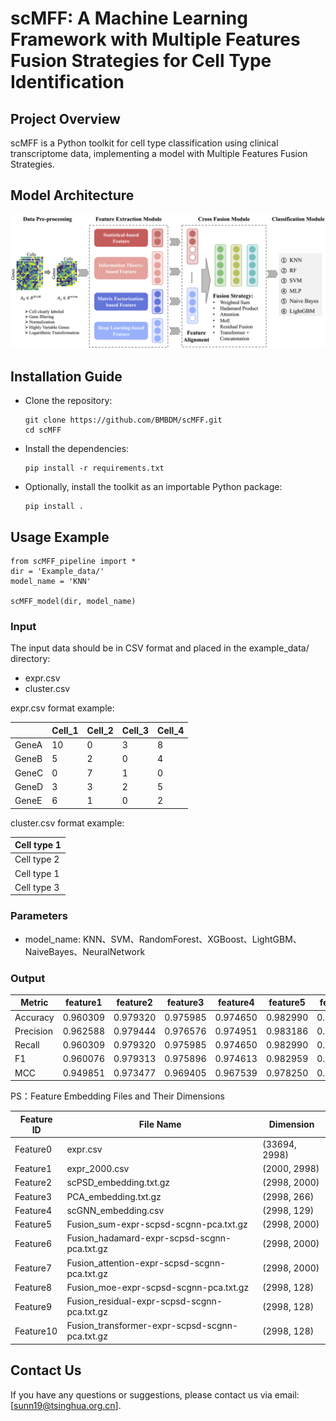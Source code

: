 # scMFF: A Machine Learning Framework with Multiple Features Fusion Strategies for Cell Type Identification 

## Project Overview
scMFF is a Python toolkit for cell type classification using clinical transcriptome data, implementing a model with Multiple Features Fusion Strategies. 

## Model Architecture
![The Model Architecture of scKSFD](https://github.com/BMBDM/scMFF/blob/main/Model.png)

## Installation Guide
- Clone the repository:
  ```
  git clone https://github.com/BMBDM/scMFF.git
  cd scMFF
  ```
- Install the dependencies:
  ```
  pip install -r requirements.txt
  ```
- Optionally, install the toolkit as an importable Python package:
  ```
  pip install .
  ```
  
## Usage Example
  ```
 from scMFF_pipeline import *
dir = 'Example_data/'
model_name = 'KNN'

scMFF_model(dir, model_name)
  ```
### Input
The input data should be in CSV format and placed in the example_data/ directory:
- expr.csv
- cluster.csv

expr.csv format example:

|             | Cell_1 | Cell_2 | Cell_3 | Cell_4 |
|-------------|--------|--------|--------|--------|
| GeneA       |   10   |   0    |   3    |   8    |
| GeneB       |   5    |   2    |   0    |   4    |
| GeneC       |   0    |   7    |   1    |   0    |
| GeneD       |   3    |   3    |   2    |   5    |
| GeneE       |   6    |   1    |   0    |   2    |

cluster.csv format example:

| Cell type 1       |
|-------------      |
| Cell type 2       |
| Cell type 1       |
| Cell type 3       |


### Parameters
- model_name: KNN、SVM、RandomForest、XGBoost、LightGBM、NaiveBayes、NeuralNetwork

### Output
| Metric    | feature1 | feature2 | feature3 | feature4 | feature5 | feature6 | feature7 | feature8 | feature9 | feature10 |
| --------- | -------- | -------- | -------- | -------- | -------- | -------- | -------- | -------- | -------- | --------- |
| Accuracy  | 0.960309 | 0.979320 | 0.975985 | 0.974650 | 0.982990 | 0.758835 | 0.955302 | 0.980322 | 0.977319 | 0.979654  |
| Precision | 0.962588 | 0.979444 | 0.976576 | 0.974951 | 0.983186 | 0.761053 | 0.956969 | 0.980684 | 0.977808 | 0.979905  |
| Recall    | 0.960309 | 0.979320 | 0.975985 | 0.974650 | 0.982990 | 0.758835 | 0.955302 | 0.980322 | 0.977319 | 0.979654  |
| F1        | 0.960076 | 0.979313 | 0.975896 | 0.974613 | 0.982959 | 0.753840 | 0.955218 | 0.980296 | 0.977275 | 0.979609  |
| MCC       | 0.949851 | 0.973477 | 0.969405 | 0.967539 | 0.978250 | 0.689785 | 0.943005 | 0.974869 | 0.971040 | 0.973980  |

PS：Feature Embedding Files and Their Dimensions

| Feature ID | File Name                                                               | Dimension      |
|------------|-------------------------------------------------------------------------|----------------|
| Feature0   | expr.csv                                                                | (33694, 2998)  |
| Feature1   | expr_2000.csv                                                           | (2000, 2998)   |
| Feature2   | scPSD_embedding.txt.gz                                                  | (2998, 2000)   |
| Feature3   | PCA_embedding.txt.gz                                                    | (2998, 266)    |
| Feature4   | scGNN_embedding.csv                                                     | (2998, 129)    |
| Feature5   | Fusion_sum-expr-scpsd-scgnn-pca.txt.gz                                  | (2998, 2000)   |
| Feature6   | Fusion_hadamard-expr-scpsd-scgnn-pca.txt.gz                             | (2998, 2000)   |
| Feature7   | Fusion_attention-expr-scpsd-scgnn-pca.txt.gz                            | (2998, 2000)   |
| Feature8   | Fusion_moe-expr-scpsd-scgnn-pca.txt.gz                                  | (2998, 128)    |
| Feature9   | Fusion_residual-expr-scpsd-scgnn-pca.txt.gz                             | (2998, 128)    |
| Feature10  | Fusion_transformer-expr-scpsd-scgnn-pca.txt.gz                          | (2998, 128)    |


## Contact Us
If you have any questions or suggestions, please contact us via email: [sunn19@tsinghua.org.cn].
